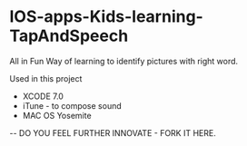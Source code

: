 # IOS-apps-Kids-learning-TapAndSpeech

All in Fun Way of learning to identify pictures with right word.


Used in this project

- XCODE 7.0
- iTune - to compose sound
- MAC OS Yosemite

-- DO YOU FEEL FURTHER INNOVATE - FORK IT HERE.
